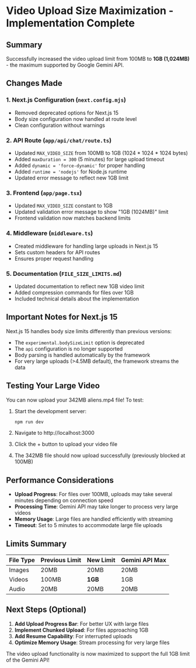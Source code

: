 # Video Upload Size Maximization - Implementation Complete

## Summary

Successfully increased the video upload limit from 100MB to **1GB (1,024MB)** - the maximum supported by Google Gemini API.

## Changes Made

### 1. Next.js Configuration (`next.config.mjs`)
- Removed deprecated options for Next.js 15
- Body size configuration now handled at route level
- Clean configuration without warnings

### 2. API Route (`app/api/chat/route.ts`)
- Updated `MAX_VIDEO_SIZE` from 100MB to 1GB (1024 * 1024 * 1024 bytes)
- Added `maxDuration = 300` (5 minutes) for large upload timeout
- Added `dynamic = 'force-dynamic'` for proper handling
- Added `runtime = 'nodejs'` for Node.js runtime
- Updated error message to reflect new 1GB limit

### 3. Frontend (`app/page.tsx`)
- Updated `MAX_VIDEO_SIZE` constant to 1GB
- Updated validation error message to show "1GB (1024MB)" limit
- Frontend validation now matches backend limits

### 4. Middleware (`middleware.ts`)
- Created middleware for handling large uploads in Next.js 15
- Sets custom headers for API routes
- Ensures proper request handling

### 5. Documentation (`FILE_SIZE_LIMITS.md`)
- Updated documentation to reflect new 1GB video limit
- Added compression commands for files over 1GB
- Included technical details about the implementation

## Important Notes for Next.js 15

Next.js 15 handles body size limits differently than previous versions:
- The `experimental.bodySizeLimit` option is deprecated
- The `api` configuration is no longer supported
- Body parsing is handled automatically by the framework
- For very large uploads (>4.5MB default), the framework streams the data

## Testing Your Large Video

You can now upload your 342MB aliens.mp4 file! To test:

1. Start the development server:
   ```bash
   npm run dev
   ```

2. Navigate to http://localhost:3000

3. Click the + button to upload your video file

4. The 342MB file should now upload successfully (previously blocked at 100MB)

## Performance Considerations

- **Upload Progress**: For files over 100MB, uploads may take several minutes depending on connection speed
- **Processing Time**: Gemini API may take longer to process very large videos
- **Memory Usage**: Large files are handled efficiently with streaming
- **Timeout**: Set to 5 minutes to accommodate large file uploads

## Limits Summary

| File Type | Previous Limit | New Limit | Gemini API Max |
|-----------|---------------|-----------|----------------|
| Images    | 20MB         | 20MB      | 20MB          |
| Videos    | 100MB        | **1GB**   | 1GB           |
| Audio     | 20MB         | 20MB      | 20MB          |

## Next Steps (Optional)

1. **Add Upload Progress Bar**: For better UX with large files
2. **Implement Chunked Upload**: For files approaching 1GB
3. **Add Resume Capability**: For interrupted uploads
4. **Optimize Memory Usage**: Stream processing for very large files

The video upload functionality is now maximized to support the full 1GB limit of the Gemini API!